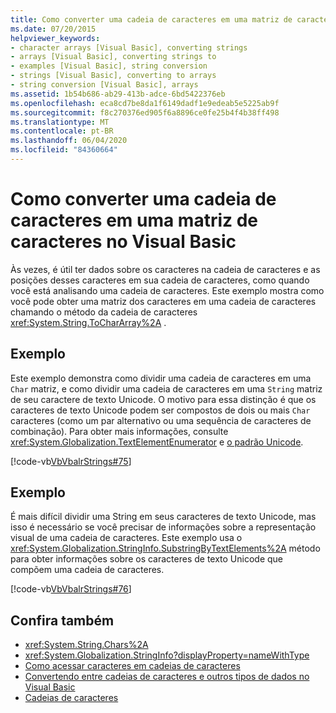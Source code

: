 ```yaml
---
title: Como converter uma cadeia de caracteres em uma matriz de caracteres
ms.date: 07/20/2015
helpviewer_keywords:
- character arrays [Visual Basic], converting strings
- arrays [Visual Basic], converting strings to
- examples [Visual Basic], string conversion
- strings [Visual Basic], converting to arrays
- string conversion [Visual Basic], arrays
ms.assetid: 1b54b686-ab29-413b-adce-6bd5422376eb
ms.openlocfilehash: eca8cd7be8da1f6149dadf1e9edeab5e5225ab9f
ms.sourcegitcommit: f8c270376ed905f6a8896ce0fe25b4f4b38ff498
ms.translationtype: MT
ms.contentlocale: pt-BR
ms.lasthandoff: 06/04/2020
ms.locfileid: "84360664"
---
```

# <a name="how-to-convert-a-string-to-an-array-of-characters-in-visual-basic"></a>Como converter uma cadeia de caracteres em uma matriz de caracteres no Visual Basic
Às vezes, é útil ter dados sobre os caracteres na cadeia de caracteres e as posições desses caracteres em sua cadeia de caracteres, como quando você está analisando uma cadeia de caracteres. Este exemplo mostra como você pode obter uma matriz dos caracteres em uma cadeia de caracteres chamando o método da cadeia de caracteres <xref:System.String.ToCharArray%2A> .  
  
## <a name="example"></a>Exemplo  
 Este exemplo demonstra como dividir uma cadeia de caracteres em uma `Char` matriz, e como dividir uma cadeia de caracteres em uma `String` matriz de seu caractere de texto Unicode. O motivo para essa distinção é que os caracteres de texto Unicode podem ser compostos de dois ou mais `Char` caracteres (como um par alternativo ou uma sequência de caracteres de combinação). Para obter mais informações, consulte <xref:System.Globalization.TextElementEnumerator> e [o padrão Unicode](https://www.unicode.org/standard/standard.html).  
  
 [!code-vb[VbVbalrStrings#75](~/samples/snippets/visualbasic/VS_Snippets_VBCSharp/VbVbalrStrings/VB/Class4.vb#75)]  
  
## <a name="example"></a>Exemplo  
 É mais difícil dividir uma String em seus caracteres de texto Unicode, mas isso é necessário se você precisar de informações sobre a representação visual de uma cadeia de caracteres. Este exemplo usa o <xref:System.Globalization.StringInfo.SubstringByTextElements%2A> método para obter informações sobre os caracteres de texto Unicode que compõem uma cadeia de caracteres.  
  
 [!code-vb[VbVbalrStrings#76](~/samples/snippets/visualbasic/VS_Snippets_VBCSharp/VbVbalrStrings/VB/Class4.vb#76)]  
  
## <a name="see-also"></a>Confira também

- <xref:System.String.Chars%2A>
- <xref:System.Globalization.StringInfo?displayProperty=nameWithType>
- [Como acessar caracteres em cadeias de caracteres](how-to-access-characters-in-strings.md)
- [Convertendo entre cadeias de caracteres e outros tipos de dados no Visual Basic](converting-between-strings-and-other-data-types.md)
- [Cadeias de caracteres](index.md)
